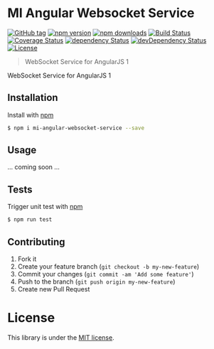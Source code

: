 # MI Angular Websocket Service

[![GitHub tag][github-image-tag]][github-url]
[![npm version][npm-image-version]][npm-url]
[![npm downloads][npm-image-downloads]][npm-url]
[![Build Status](https://img.shields.io/travis/MovingImage24/mi-angular-websocket-service.svg)](https://travis-ci.org/MovingImage24/mi-angular-websocket-service)
[![Coverage Status](https://coveralls.io/repos/MovingImage24/mi-angular-websocket-service/badge.svg?branch=master&service=github)](https://coveralls.io/github/MovingImage24/mi-angular-websocket-service?branch=master)
[![dependency Status](https://david-dm.org/MovingImage24/mi-angular-websocket-service/status.svg)](https://david-dm.org/MovingImage24/mi-angular-websocket-service#info=dependencies)
[![devDependency Status](https://david-dm.org/MovingImage24/mi-angular-websocket-service/dev-status.svg)](https://david-dm.org/MovingImage24/mi-angular-websocket-service#info=devDependencies)
[![License](https://img.shields.io/github/license/MovingImage24/mi-angular-websocket-service.svg)](https://github.com/MovingImage24/mi-angular-websocket-service/blob/master/LICENSE)

> WebSocket Service for AngularJS 1

WebSocket Service for AngularJS 1


## Installation

Install with [npm](https://www.npmjs.com/)

```sh
$ npm i mi-angular-websocket-service --save
```


## Usage

... coming soon ...



## Tests

Trigger unit test with [npm](https://www.npmjs.com/)

```sh
$ npm run test
```


## Contributing

1. Fork it
2. Create your feature branch (`git checkout -b my-new-feature`)
3. Commit your changes (`git commit -am 'Add some feature'`)
4. Push to the branch (`git push origin my-new-feature`)
5. Create new Pull Request


# License

This library is under the [MIT license](https://github.com/MovingImage24/mi-angular-websocket-service/blob/master/LICENSE).


[github-image-tag]: https://img.shields.io/github/tag/MovingImage24/mi-angular-websocket-service.svg?style=flat-square
[github-url]: https://github.com/MovingImage24/mi-angular-websocket-service
[npm-image-version]: https://img.shields.io/npm/v/mi-angular-websocket-service.svg?style=flat-square
[npm-image-downloads]: https://img.shields.io/npm/dm/mi-angular-websocket-service.svg?style=flat-square
[npm-url]: https://www.npmjs.com/package/mi-angular-websocket-service
